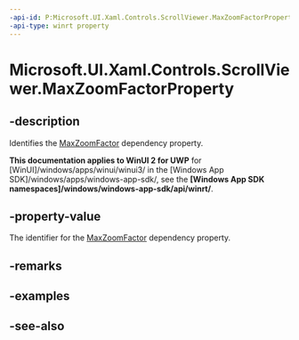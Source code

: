 ```yaml
---
-api-id: P:Microsoft.UI.Xaml.Controls.ScrollViewer.MaxZoomFactorProperty
-api-type: winrt property
---
```


<!-- Property syntax
public Windows.UI.Xaml.DependencyProperty MaxZoomFactorProperty { get; }
-->

# Microsoft.UI.Xaml.Controls.ScrollViewer.MaxZoomFactorProperty

## -description
Identifies the [MaxZoomFactor](scrollviewer_maxzoomfactor.md) dependency property.

**This documentation applies to WinUI 2 for UWP** for [WinUI]/windows/apps/winui/winui3/ in the [Windows App SDK]/windows/apps/windows-app-sdk/, see the **[Windows App SDK namespaces]/windows/windows-app-sdk/api/winrt/**.

## -property-value
The identifier for the [MaxZoomFactor](scrollviewer_maxzoomfactor.md) dependency property.

## -remarks

## -examples

## -see-also

